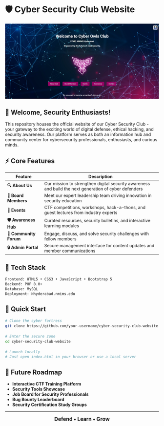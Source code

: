 # 🛡️ Cyber Security Club Website

![Reference](reference-co.png)


## 🔐 Welcome, Security Enthusiasts!

This repository houses the official website of our Cyber Security Club - your gateway to the exciting world of digital defense, ethical hacking, and security awareness. Our platform serves as both an information hub and community center for cybersecurity professionals, enthusiasts, and curious minds.

## ⚡ Core Features

| Feature | Description |
|---------|-------------|
| **🔍 About Us** | Our mission to strengthen digital security awareness and build the next generation of cyber defenders |
| **👥 Board Members** | Meet our expert leadership team driving innovation in security education |
| **📅 Events** | CTF competitions, workshops, hack-a-thons, and guest lectures from industry experts |
| **🛡️ Awareness Hub** | Curated resources, security bulletins, and interactive learning modules |
| **💬 Community Forum** | Engage, discuss, and solve security challenges with fellow members |
| **🔒 Admin Portal** | Secure management interface for content updates and member communications |

## 🧪 Tech Stack

```
Frontend: HTML5 • CSS3 • JavaScript • Bootstrap 5
Backend: PHP 8.0+
Database: MySQL
Deployment: Nhyderabad.nmims.edu
```

## 🚀 Quick Start

```bash
# Clone the cyber fortress
git clone https://github.com/your-username/cyber-security-club-website.git

# Enter the secure zone
cd cyber-security-club-website

# Launch locally
# Just open index.html in your browser or use a local server
```

## 🔮 Future Roadmap

- **Interactive CTF Training Platform**
- **Security Tools Showcase**
- **Job Board for Security Professionals**
- **Bug Bounty Leaderboard**
- **Security Certification Study Groups**

---

<p align="center">
  <span style="font-weight:bold;font-size:1.2em;"> Defend • Learn • Grow </span>
</p>
